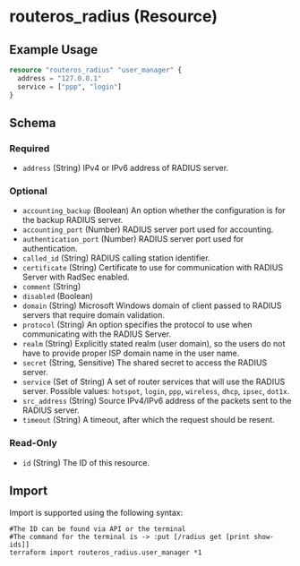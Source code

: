 # routeros_radius (Resource)


## Example Usage
```terraform
resource "routeros_radius" "user_manager" {
  address = "127.0.0.1"
  service = ["ppp", "login"]
}
```

<!-- schema generated by tfplugindocs -->
## Schema

### Required

- `address` (String) IPv4 or IPv6 address of RADIUS server.

### Optional

- `accounting_backup` (Boolean) An option whether the configuration is for the backup RADIUS server.
- `accounting_port` (Number) RADIUS server port used for accounting.
- `authentication_port` (Number) RADIUS server port used for authentication.
- `called_id` (String) RADIUS calling station identifier.
- `certificate` (String) Certificate to use for communication with RADIUS Server with RadSec enabled.
- `comment` (String)
- `disabled` (Boolean)
- `domain` (String) Microsoft Windows domain of client passed to RADIUS servers that require domain validation.
- `protocol` (String) An option specifies the protocol to use when communicating with the RADIUS Server.
- `realm` (String) Explicitly stated realm (user domain), so the users do not have to provide proper ISP domain name in the user name.
- `secret` (String, Sensitive) The shared secret to access the RADIUS server.
- `service` (Set of String) A set of router services that will use the RADIUS server. Possible values: `hotspot`, `login`, `ppp`, `wireless`, `dhcp`, `ipsec`, `dot1x`.
- `src_address` (String) Source IPv4/IPv6 address of the packets sent to the RADIUS server.
- `timeout` (String) A timeout, after which the request should be resent.

### Read-Only

- `id` (String) The ID of this resource.

## Import
Import is supported using the following syntax:
```shell
#The ID can be found via API or the terminal
#The command for the terminal is -> :put [/radius get [print show-ids]]
terraform import routeros_radius.user_manager *1
```
